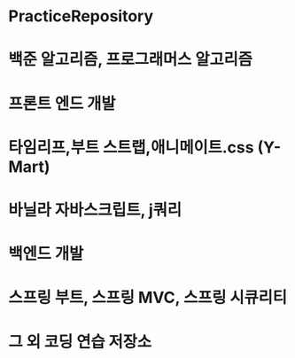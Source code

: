 # PracticeRepository
# 백준 알고리즘, 프로그래머스 알고리즘
# 프론트 엔드 개발
# 타임리프,부트 스트랩,애니메이트.css (Y-Mart)
# 바닐라 자바스크립트, j쿼리
# 백엔드 개발
# 스프링 부트, 스프링 MVC, 스프링 시큐리티
# 그 외 코딩 연습 저장소